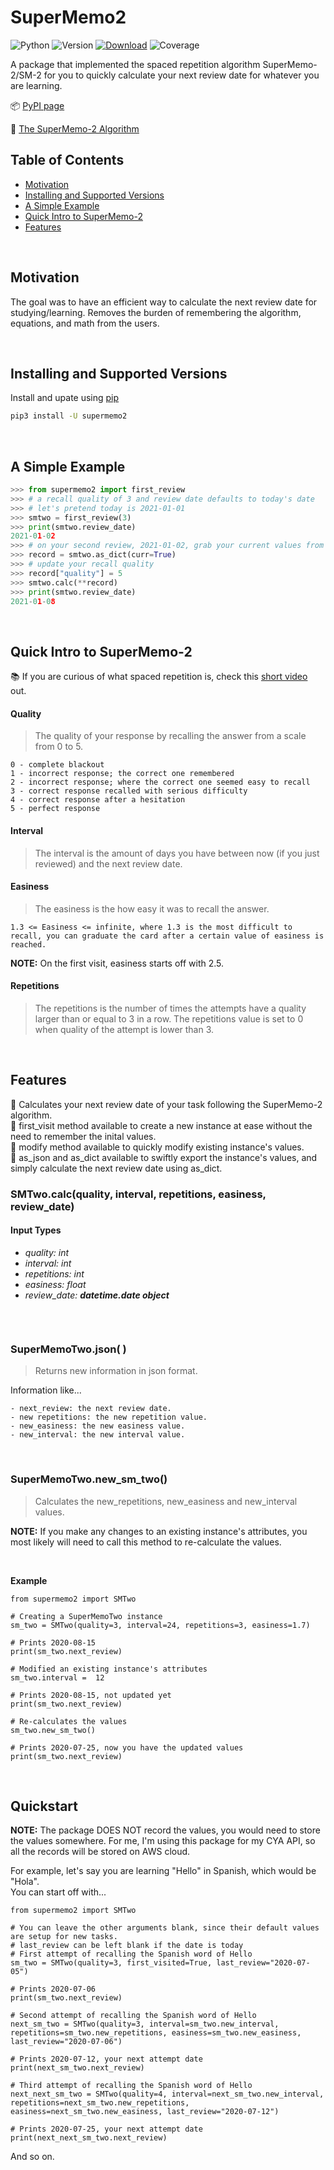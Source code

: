 # SuperMemo2
![Python](https://img.shields.io/badge/Python-3.7+-blue.svg?logo=python&longCache=true&logoColor=white&colorB=5e81ac&style=flat-square&colorA=4c566a)
![Version](https://img.shields.io/badge/Version-1.0.0-light--blue.svg?style=flat-square&colorA=4c566a&colorB=90A2BC)
[![Download](https://img.shields.io/badge/Downloads-2.2k+-light--blue.svg?style=flat-square&colorA=4c566a&colorB=90A2BC)](https://pepy.tech/project/SuperMemo2)
![Coverage](https://img.shields.io/badge/Coverage-100%25-light--green.svg?style=flat-square&colorA=4c566a&colorB=90BCA8)

A package that implemented the spaced repetition algorithm SuperMemo-2/SM-2 for you to quickly calculate your next review date for whatever you are learning.

:package: [PyPI page](https://pypi.org/project/supermemo2/)

:paperclip: [The SuperMemo-2 Algorithm](https://www.supermemo.com/en/archives1990-2015/english/ol/sm2)

## Table of Contents
 - [Motivation](#motivation)
 - [Installing and Supported Versions](#install-versions)
 - [A Simple Example](#example)
 - [Quick Intro to SuperMemo-2](#qism2)
 - [Features](#features)

<a name="motivation"/> </br>
## Motivation
The goal was to have an efficient way to calculate the next review date for studying/learning. Removes the burden of remembering the algorithm, equations, and math from the users.

<a name="install-versions"/> </br>
## Installing and Supported Versions

Install and upate using [pip](https://pip.pypa.io/en/stable/quickstart/)

```bash
pip3 install -U supermemo2
```

<a name="example"/> </br>
## A Simple Example

```python
>>> from supermemo2 import first_review
>>> # a recall quality of 3 and review date defaults to today's date
>>> # let's pretend today is 2021-01-01
>>> smtwo = first_review(3)
>>> print(smtwo.review_date)
2021-01-02
>>> # on your second review, 2021-01-02, grab your current values from your last review
>>> record = smtwo.as_dict(curr=True)
>>> # update your recall quality
>>> record["quality"] = 5
>>> smtwo.calc(**record)
>>> print(smtwo.review_date)
2021-01-08
```
<a name="qism2"/> </br>
## Quick Intro to SuperMemo-2
:books: If you are curious of what spaced repetition is, check this [short video](https://youtu.be/-uMMRjrzPmE?t=94) out.

#### Quality
> The quality of your response by recalling the answer from a scale from 0 to 5.

	0 - complete blackout
	1 - incorrect response; the correct one remembered
	2 - incorrect response; where the correct one seemed easy to recall
	3 - correct response recalled with serious difficulty
	4 - correct response after a hesitation
	5 - perfect response

#### Interval
> The interval is the amount of days you have between now (if you just reviewed) and the next review date.

#### Easiness
> The easiness is the how easy it was to recall the answer.

	1.3 <= Easiness <= infinite, where 1.3 is the most difficult to recall, you can graduate the card after a certain value of easiness is reached.

**NOTE:** On the first visit, easiness starts off with 2.5.

#### Repetitions
> The repetitions is the number of times the attempts have a quality larger than or equal to 3 in a row.
> The repetitions value is set to 0 when quality of the attempt is lower than 3.


<a name="features"/> </br>
## Features
:mega: Calculates your next review date of your task following the SuperMemo-2 algorithm.
<br/> :mega: first_visit method available to create a new instance at ease without the need to remember the inital values.
<br/> :mega: modify method available to quickly modify existing instance's values.
<br/> :mega: as_json and as_dict available to swiftly export the instance's values, and simply calculate the next review date using as_dict.

### SMTwo.calc(quality, interval, repetitions, easiness, review_date)

#### Input Types

 - *quality: int*
 - *interval: int*
 - *repetitions: int*
 - *easiness: float*
 - *review_date: **datetime.date object***


```

```

<br/>

### SuperMemoTwo.json( )
> Returns new information in json format.

Information like...

	- next_review: the next review date.
	- new repetitions: the new repetition value.
	- new_easiness: the new easiness value.
	- new_interval: the new interval value.

<br/>

### SuperMemoTwo.new_sm_two()
> Calculates the new_repetitions, new_easiness and new_interval values.

**NOTE:** If you make any changes to an existing instance's attributes, you most likely will need to call this method to re-calculate the values.

<br/>

**Example**
```
from supermemo2 import SMTwo

# Creating a SuperMemoTwo instance
sm_two = SMTwo(quality=3, interval=24, repetitions=3, easiness=1.7)

# Prints 2020-08-15
print(sm_two.next_review)

# Modified an existing instance's attributes
sm_two.interval =  12

# Prints 2020-08-15, not updated yet
print(sm_two.next_review)

# Re-calculates the values
sm_two.new_sm_two()

# Prints 2020-07-25, now you have the updated values
print(sm_two.next_review)
```
<a name="quickstart"/> </br>
## Quickstart

**NOTE:** The package DOES NOT record the values, you would need to store the values somewhere. For me, I'm using this package for my CYA API, so all the records will be stored on AWS cloud.

For example, let's say you are learning "Hello" in Spanish, which would be "Hola".
<br/>
You can start off with...
```
from supermemo2 import SMTwo

# You can leave the other arguments blank, since their default values are setup for new tasks.
# last_review can be left blank if the date is today
# First attempt of recalling the Spanish word of Hello
sm_two = SMTwo(quality=3, first_visited=True, last_review="2020-07-05")

# Prints 2020-07-06
print(sm_two.next_review)

# Second attempt of recalling the Spanish word of Hello
next_sm_two = SMTwo(quality=3, interval=sm_two.new_interval, repetitions=sm_two.new_repetitions, easiness=sm_two.new_easiness, last_review="2020-07-06")

# Prints 2020-07-12, your next attempt date
print(next_sm_two.next_review)

# Third attempt of recalling the Spanish word of Hello
next_next_sm_two = SMTwo(quality=4, interval=next_sm_two.new_interval, repetitions=next_sm_two.new_repetitions, easiness=next_sm_two.new_easiness, last_review="2020-07-12")

# Prints 2020-07-25, your next attempt date
print(next_next_sm_two.next_review)

```
And so on.
